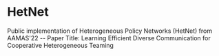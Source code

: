 # HetNet
Public implementation of Heterogeneous Policy Networks (HetNet) from AAMAS'22 -- Paper Title: Learning Efficient Diverse Communication for Cooperative Heterogeneous Teaming
